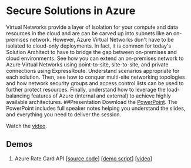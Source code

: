 # Secure Solutions in Azure
Virtual Networks provide a layer of isolation for your compute and data resources in the cloud and are can be carved up into subnets like an on-premises network.  However, Azure Virtual Networks don't have to be isolated to cloud-only deployments.  In fact, it is common for today's Solution Architect to have to bridge the gap between on-premises and cloud environments.  See how you can extend an on-premises network to Azure Virtual Networks using point-to-site, site-to-site, and private connections using ExpressRoute.  Understand scenarios appropriate for each solution.  Then, see how to conquer multi-site networking topologies and how network security groups and access control lists can be used to further protect resources.  Finally, understand how to leverage the load-balancing features of Azure (internal and external) to achieve highly available architectures.
##Presentation
Download the [PowerPoint](https://github.com/GSIAzureCOE/Secure-Solutions/blob/master/todo.pptx).
The PowerPoint includes full speaker notes helping you understand the slides, and everything you need to deliver the session.

Watch the [video](https://gsiazurecoecontent.blob.core.windows.net/building-secure-solutions-in-azure/todo.mp4).

## Demos
1. Azure Rate Card API
[[source code](https://github.com/GSIAzureCOE/Secure-Solutions/blob/master/todo)]
[[demo script](https://github.com/GSIAzureCOE/Secure-Solutions/blob/master/todo.docx)]
[[video](https://gsiazurecoecontent.blob.core.windows.net/building-secure-solutions-in-azure/todo.mp4)]
